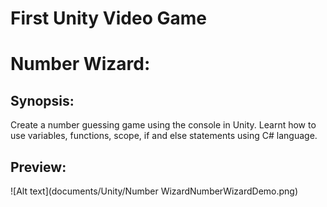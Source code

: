 First Unity Video Game
======================

Number Wizard:
==============
Synopsis:
---------
Create a number guessing game using the console in Unity. 
Learnt how to use variables, functions, scope, if and else statements using C# language. 

Preview: 
--------
![Alt text](documents/Unity/Number WizardNumberWizardDemo.png)
